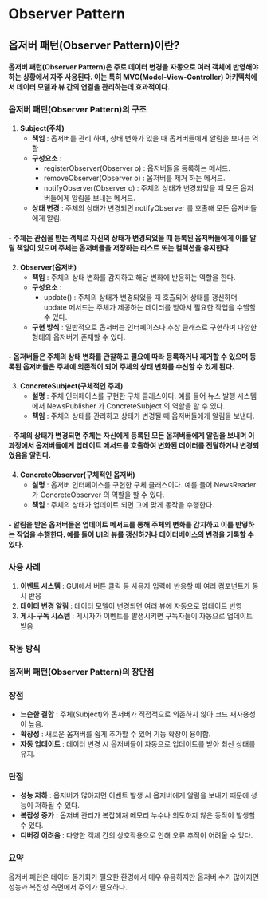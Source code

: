 # Observer Pattern

## 옵저버 패턴(Observer Pattern)이란?

#### 옵저버 패턴(Observer Pattern)은 주로 데이터 변경을 자동으로 여러 객체에 반영해야 하는 상황에서 자주 사용된다. 이는 특히 MVC(Model-View-Controller) 아키텍처에서 데이터 모델과 뷰 간의 연결을 관리하는데 효과적이다.

### 옵저버 패턴(Observer Pattern)의 구조

1. **Subject(주체)** 
   - **책임** : 옵저버를 관리 하며, 상태 변화가 있을 때 옵저버들에게 알림을 보내는 역할
   - **구성요소** :
        - registerObserver(Observer o) : 옵저버들을 등록하는 메서드.
        - removeObserver(Observer o) : 옵저버를 제거 하는 메서드.
        - notifyObserver(Observer o) : 주체의 상태가 변경되었을 때 모든 옵저버들에게 알림을 보내는 메서드.
   - **상태 변경** : 주체의 상태가 변경되면 notifyObserver 를 호출해 모든 옵저버들에게 알림.

#### - 주체는 관심을 받는 객체로 자신의 상태가 변경되었을 때 등록된 옵저버들에게 이를 알릴 책임이 있으며 주체는 옵저버들을 저장하는 리스트 또는 컬렉션을 유지한다.

2. **Observer(옵저버)**
   - **책임** : 주체의 상태 변화를 감지하고 해당 변화에 반응하는 역할을 한다.
   - **구성요소** : 
        - update() : 주체의 상태가 변경되었을 때 호출되어 상태를 갱신하며 update 메서드는 주체가 제공하는 데이터를 받아서 필요한 작업을 수핼할 수 있다.
   - **구현 방식** : 일반적으로 옵저버는 인터페이스나 추상 클래스로 구현하며 다양한 형태의 옵저버가 존재할 수 있다.
   
#### - 옵저버들은 주체의 상태 변화를 관찰하고 필요에 따라 등록하거나 제거할 수 있으며 등록된 옵저버들은 주체에 의존적이 되어 주체의 상태 변화를 수신할 수 있게 된다.

3. **ConcreteSubject(구체적인 주제)**
    - **설명** : 주체 인터페이스를 구현한 구체 클래스이다. 예를 들어 뉴스 발행 시스템에서 NewsPublisher 가 ConcreteSubject 의 역할을 할 수 있다.
    - **책임** : 주체의 상태를 관리하고 상태가 변경될 때 옵저버들에게 알림을 보낸다.

#### - 주체의 상태가 변경되면 주체는 자신에게 등록된 모든 옵저버들에게 알림을 보내며 이 과정에서 옵저버들에게 업데이트 메서드를 호출하여 변화된 데이터를 전달하거나 변경되었음을 알린다.

4. **ConcreteObserver(구체적인 옵저버)**
    - **설명** : 옵저버 인터페이스를 구현한 구체 클래스이다. 예를 들어 NewsReader 가 ConcreteObserver 의 역할을 할 수 있다.
    - **책임** : 주체의 상태가 업데이트 되면 그에 맞게 동작을 수행한다.

#### - 알림을 받은 옵저버들은 업데이트 메서드를 통해 주체의 변화를 감지하고 이를 반옇하는 작업을 수행한다. 예를 들어 UI의 뷰를 갱신하거나 데이터베이스의 변경을 기록할 수 있다.

### 사용 사례

1. **이벤트 시스템** : GUI에서 버튼 클릭 등 사용자 입력에 반응할 때 여러 컴포넌트가 동시 반응
2. **데이터 변경 알림** : 데이터 모델이 변경되면 여러 뷰에 자동으로 업데이트 반영
3. **게시-구독 시스템** : 게시자가 이벤트를 발생시키면 구독자들이 자동으로 업데이트 받음

### 작동 방식



### 옵저버 패턴(Observer Pattern)의 장단점

### 장점
- **느슨한 결합** : 주체(Subject)와 옵저버가 직접적으로 의존하지 않아 코드 재사용성이 높음.
- **확장성** : 새로운 옵저버를 쉽게 추가할 수 있어 기능 확장이 용이함.
- **자동 업데이트** :  데이터 변경 시 옵저버들이 자동으로 업데이트를 받아 최신 상태를 유지.

### 단점 
- **성능 저하** : 옵저버가 많아지면 이벤트 발생 시 옵저버에게 알림을 보내기 때문에 성능이 저하될 수 있다.
- **복잡성 증가** : 옵저버 관리가 복잡해져 메모리 누수나 의도하지 않은 동작이 발생할 수 있다.
- **디버깅 어려움** : 다양한 객체 간의 상호작용으로 인해 오류 추적이 어려울 수 있다.

### 요약
옵저버 패턴은 데이터 동기화가 필요한 환경에서 매우 유용하지만 옵저버 수가 많아지면 성능과 복잡성 측면에서 주의가 필요하다.